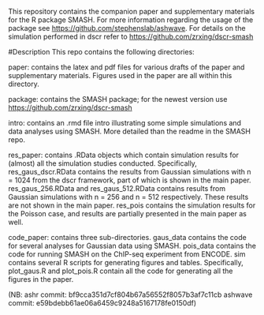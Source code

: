 This repository contains the companion paper and supplementary materials for the R package SMASH. For more information regarding the usage of the package see https://github.com/stephenslab/ashwave. For details on the simulation performed in dscr refer to https://github.com/zrxing/dscr-smash


#Description
This repo contains the following directories:

paper: contains the latex and pdf files for various drafts of the paper and supplementary materials. Figures used in the paper are all within this directory.

package: contains the SMASH package; for the newest version use https://github.com/zrxing/dscr-smash

intro: contains an .rmd file intro illustrating some simple simulations and data analyses using SMASH. More detailed than the readme in the SMASH repo.

res_paper: contains .RData objects which contain simulation results for (almost) all the simulation studies conducted. Specifically, res_gaus_dscr.RData contains the results from Gaussian simulations with n = 1024 from the dscr framework, part of which is shown in the main paper. res_gaus_256.RData and res_gaus_512.RData contains results from Gaussian simulations with n = 256 and n = 512 respectively. These results are not shown in the main paper. res_pois contains the simulation results for the Poisson case, and results are partially presented in the main paper as well.

code_paper: contains three sub-directories. gaus_data contains the code for several analyses for Gaussian data using SMASH. pois_data contains the code for running SMASH on the ChIP-seq experiment from ENCODE. sim contains several R scripts for generating figures and tables. Specifically, plot_gaus.R and plot_pois.R contain all the code for generating all the figures in the paper.



(NB: ashr commit: bf9cca351d7cf804b67a56552f8057b3af7c11cb
ashwave commit: e59bdebb61ae06a6459c9248a5167178fe0150df)